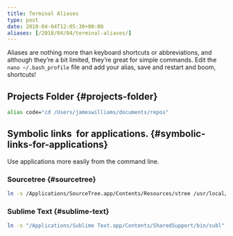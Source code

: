 ```yaml
---
title: Terminal Aliases
type: post
date: 2018-04-04T12:05:30+00:00
aliases: [/2018/04/04/terminal-aliases/]
---
```

Aliases are nothing more than keyboard shortcuts or abbreviations, and although they’re a bit limited, they’re great for simple commands. Edit the `nano ~/.bash_profile` file and add your alias, save and restart and boom, shortcuts!<!--more-->

## Projects Folder {#projects-folder}
```bash
alias code="cd /Users/jameswilliams/documents/repos"
```
## Symbolic links  for applications. {#symbolic-links-for-applications}

Use applications more easily from the command line.

### Sourcetree {#sourcetree}
```bash
ln -s /Applications/SourceTree.app/Contents/Resources/stree /usr/local/bin/
```
### Sublime Text {#sublime-text}
```bash
ln -s "/Applications/Sublime Text.app/Contents/SharedSupport/bin/subl" /usr/local/bin/subl
```
